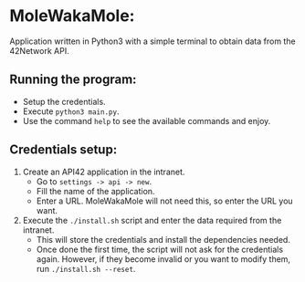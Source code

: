 # MoleWakaMole:
Application written in Python3 with a simple terminal to obtain data from the 42Network API.

## Running the program:
- Setup the credentials.
- Execute `python3 main.py`.
- Use the command `help` to see the available commands and enjoy.

## Credentials setup:
1. Create an API42 application in the intranet.
    - Go to `settings -> api -> new`.
    - Fill the name of the application.
    - Enter a URL. MoleWakaMole will not need this, so enter the URL you want.
2. Execute the ```./install.sh``` script and enter the data required from the intranet.
    - This will store the credentials and install the dependencies needed.
    - Once done the first time, the script will not ask for the credentials again. However, if they become invalid or you want to modify them, run ```./install.sh --reset```.
